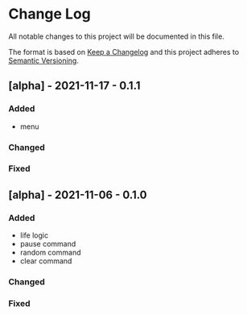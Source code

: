 # Change Log
All notable changes to this project will be documented in this file.
 
The format is based on [Keep a Changelog](http://keepachangelog.com/)
and this project adheres to [Semantic Versioning](http://semver.org/).
 
## [alpha] - 2021-11-17 - 0.1.1

### Added
 - menu

### Changed

### Fixed

## [alpha] - 2021-11-06 - 0.1.0

### Added
- life logic
- pause command
- random command 
- clear command

### Changed
 
### Fixed



 
